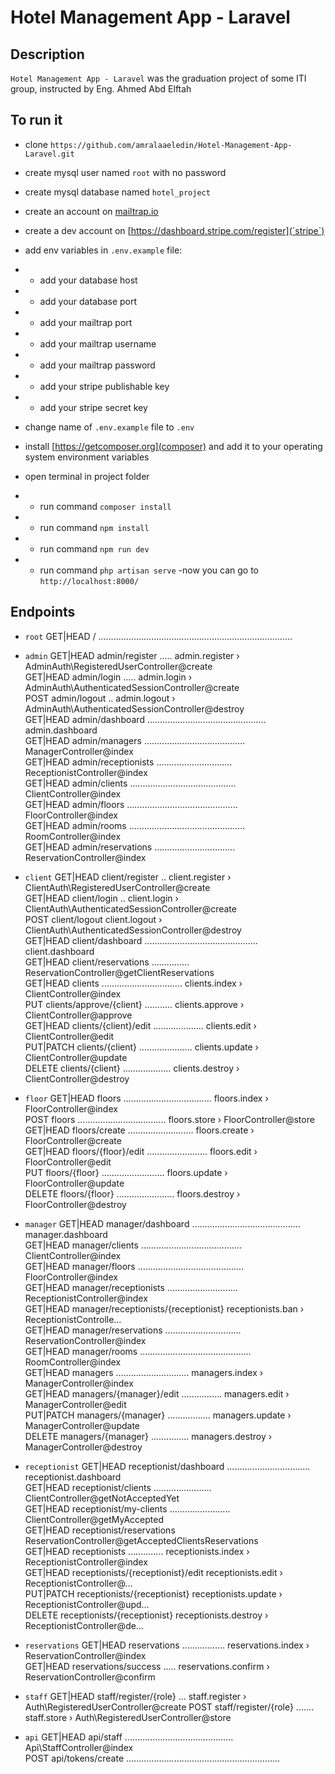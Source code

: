# Hotel Management App - Laravel

## Description
`Hotel Management App - Laravel` was the graduation project of some ITI group, instructed by Eng. Ahmed Abd Elftah

## To run it
- clone `https://github.com/amralaaeledin/Hotel-Management-App-Laravel.git`
- create mysql user named `root` with no password
- create mysql database named `hotel_project`
- create an account on [mailtrap.io](`mailtrap`) 
- create a dev account on [https://dashboard.stripe.com/register](`stripe`) 
- add env variables in `.env.example` file:
- - add your database host
- - add your database port

- - add your mailtrap port
- - add your mailtrap username
- - add your mailtrap password

- - add your stripe publishable key
- - add your stripe secret key

- change name of `.env.example` file to `.env`
- install [https://getcomposer.org](composer) and add it to your operating system environment variables
- open terminal in project folder
- - run command `composer install` 
- - run command `npm install` 
- - run command `npm run dev` 
- - run command `php artisan serve` 
-now you can go to `http://localhost:8000/` 

## Endpoints
- `root`
 GET|HEAD        / .............................................................................   

- `admin`
GET|HEAD        admin/register ..... admin.register › AdminAuth\RegisteredUserController@create  
GET|HEAD        admin/login ..... admin.login › AdminAuth\AuthenticatedSessionController@create  
POST            admin/logout .. admin.logout › AdminAuth\AuthenticatedSessionController@destroy  
GET|HEAD        admin/dashboard ............................................... admin.dashboard  
GET|HEAD        admin/managers ........................................ ManagerController@index  
GET|HEAD        admin/receptionists .............................. ReceptionistController@index  
GET|HEAD        admin/clients .......................................... ClientController@index  
GET|HEAD        admin/floors ............................................ FloorController@index  
GET|HEAD        admin/rooms .............................................. RoomController@index  
GET|HEAD        admin/reservations ................................ ReservationController@index  

- `client`
GET|HEAD        client/register .. client.register › ClientAuth\RegisteredUserController@create  
GET|HEAD        client/login .. client.login › ClientAuth\AuthenticatedSessionController@create  
POST            client/logout client.logout › ClientAuth\AuthenticatedSessionController@destroy  
GET|HEAD        client/dashboard ............................................. client.dashboard  
GET|HEAD        client/reservations ............... ReservationController@getClientReservations  
GET|HEAD        clients ................................ clients.index › ClientController@index  
PUT             clients/approve/{client} ........... clients.approve › ClientController@approve  
GET|HEAD        clients/{client}/edit .................... clients.edit › ClientController@edit  
PUT|PATCH       clients/{client} ..................... clients.update › ClientController@update  
DELETE          clients/{client} ................... clients.destroy › ClientController@destroy  

- `floor`
GET|HEAD        floors ................................... floors.index › FloorController@index  
POST            floors ................................... floors.store › FloorController@store  
GET|HEAD        floors/create .......................... floors.create › FloorController@create  
GET|HEAD        floors/{floor}/edit ........................ floors.edit › FloorController@edit  
PUT             floors/{floor} ......................... floors.update › FloorController@update  
DELETE          floors/{floor} ....................... floors.destroy › FloorController@destroy  

- `manager`
GET|HEAD        manager/dashboard ........................................... manager.dashboard  
GET|HEAD        manager/clients ........................................ ClientController@index  
GET|HEAD        manager/floors .......................................... FloorController@index  
GET|HEAD        manager/receptionists ............................ ReceptionistController@index  
GET|HEAD        manager/receptionists/{receptionist} receptionists.ban › ReceptionistControlle…  
GET|HEAD        manager/reservations .............................. ReservationController@index  
GET|HEAD        manager/rooms ............................................ RoomController@index  
GET|HEAD        managers ............................. managers.index › ManagerController@index  
GET|HEAD        managers/{manager}/edit ................ managers.edit › ManagerController@edit  
PUT|PATCH       managers/{manager} ................. managers.update › ManagerController@update  
DELETE          managers/{manager} ............... managers.destroy › ManagerController@destroy  

- `receptionist`
GET|HEAD        receptionist/dashboard ................................. receptionist.dashboard  
GET|HEAD        receptionist/clients ....................... ClientController@getNotAcceptedYet  
GET|HEAD        receptionist/my-clients ........................ ClientController@getMyAccepted  
GET|HEAD        receptionist/reservations ReservationController@getAcceptedClientsReservations   
GET|HEAD        receptionists .............. receptionists.index › ReceptionistController@index  
GET|HEAD        receptionists/{receptionist}/edit receptionists.edit › ReceptionistController@…  
PUT|PATCH       receptionists/{receptionist} receptionists.update › ReceptionistController@upd…  
DELETE          receptionists/{receptionist} receptionists.destroy › ReceptionistController@de…  

- `reservations`
GET|HEAD        reservations ................. reservations.index › ReservationController@index  
GET|HEAD        reservations/success ..... reservations.confirm › ReservationController@confirm  

- `staff`
GET|HEAD        staff/register/{role} ... staff.register › Auth\RegisteredUserController@create
POST            staff/register/{role} ....... staff.store › Auth\RegisteredUserController@store

- `api`
GET|HEAD        api/staff ........................................... Api\StaffController@index  
POST            api/tokens/create .............................................................  
